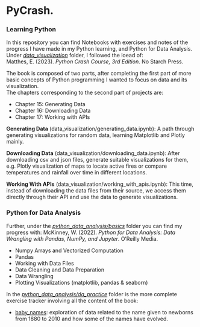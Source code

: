 # PyCrash. 
### Learning Python

In this repository you can find Notebooks with exercises and notes of the progress I have made in my Python learning, and Python for Data Analysis.<br>
Under [*data_visualization*](https://github.com/almanzanas/PyCrash/tree/main/data_visualization) folder, I followed the loead of:<br>
Matthes, E. (2023). *Python Crash Course, 3rd Edition*. No Starch Press.

The book is composed of two parts, after completing the first part of more basic concepts of Python programming I wanted to focus on data and its visualization.<br>
The chapters corresponding to the second part of projects are:<br>
- Chapter 15: Generating Data
- Chapter 16: Downloading Data
- Chapter 17: Working with APIs

**Generating Data** (data_visualization/generating_data.ipynb): A path through generating visualizations for random data, learning Matplotlib and Plotly mainly.

**Downloading Data** (data_visualization/downloading_data.ipynb): After downloading csv and json files, generate suitable visualizations for them, e.g. Plotly visualization of maps to locate active fires or compare temperatures and rainfall over time in different locations.

**Working With APIs** (data_visualization/working_with_apis.ipynb): This time, instead of downloading the data files from their source, we access them directly through their API and use the data to generate visualizations.

### Python for Data Analysis

Further, under the [*python_data_analysis/basics*](https://github.com/almanzanas/PyCrash/tree/main/python_data_analysis/basics) folder you can find my progress with:
McKinney, W. (2022). *Python for Data Analysis: Data Wrangling with Pandas, NumPy, and Jupyter*. O’Reilly Media.

- Numpy Arrays and Vectorized Computation
- Pandas
- Working with Data Files
- Data Cleaning and Data Preparation
- Data Wrangling
- Plotting Visualizations (matplotlib, pandas & seaborn)

In the [*python_data_analysis/da_practice*](https://github.com/almanzanas/PyCrash/tree/main/python_data_analysis/da_practice) folder is the more complete exercise tracker involving all the content of the book:
- [baby_names](https://github.com/almanzanas/PyCrash/blob/main/python_data_analysis/da_practice/notebooks/baby_names.ipynb): exploration of data related to the name given to newborns from 1880 to 2010 and how some of the names have evolved.
